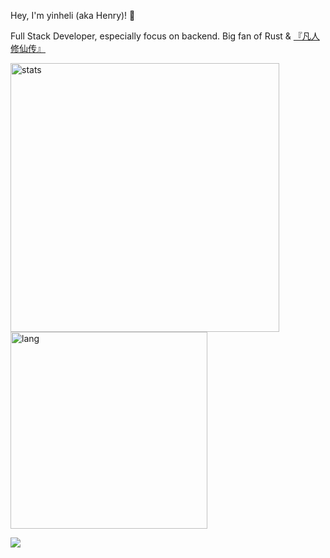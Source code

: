 Hey, I'm yinheli (aka Henry)! 👋

Full Stack Developer, especially focus on backend. Big fan of Rust & [『凡人修仙传』](https://www.bilibili.com/bangumi/media/md28223043)

<img src="https://github-readme-stats-yinheli.vercel.app/api?username=yinheli&show_icons=true&count_private=true&hide_title=true&theme=radical&_v1" alt="stats" width="430" /> <img src="https://github-readme-stats-yinheli.vercel.app/api/top-langs/?username=yinheli&langs_count=8&layout=compact&hide_title=true&hide=html,css,groff,tex,hiveql&theme=radical&_v2" alt="lang" width="315" />

![](https://komarev.com/ghpvc/?username=yinheli)
